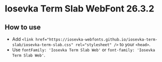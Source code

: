 # Iosevka Term Slab WebFont 26.3.2

## How to use

- Add `<link href="https://iosevka-webfonts.github.io/iosevka-term-slab/iosevka-term-slab.css" rel="stylesheet" />` to your `<head>`.
- Use `fontFamily: 'Iosevka Term Slab Web'` or `font-family: 'Iosevka Term Slab Web'`.
